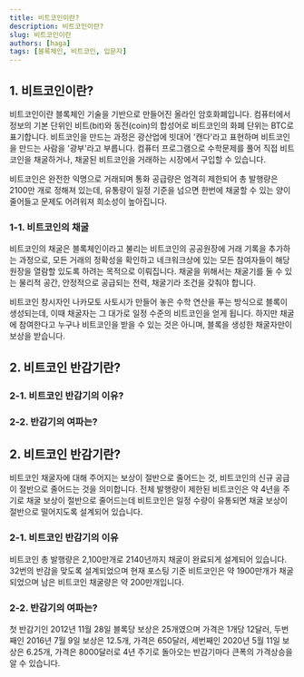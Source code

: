 ```yaml
---
title: 비트코인이란?
description: 비트코인이란?
slug: 비트코인이란
authors: [haga]
tags: [블록체인, 비트코인, 입문자]
---
```


## 1. 비트코인이란?

비트코인이란 블록체인 기술을 기반으로 만들어진 올라인 암호화폐입니다.
컴퓨터에서 정보의 기본 단위인 비트(bit)와 동전(coin)의 합성어로 비트코인의 화폐 단위는 BTC로 표기합니다.
비트코인을 만드는 과정은 광산업에 빗대어 '캔다'라고 표현하며 비트코인을 만드는 사람을 '광부'라고 부릅니다.
컴퓨터 프로그램으로 수학문제를 풀어 직접 비트코인을 채굴하거나, 채굴된 비트코인을 거래하는 시장에서 구입할 수 있습니다.

비트코인은 완전한 익명으로 거래되며 통화 공급량은 엄격히 제한되어 총 발행량은 2100만 개로 정해져 있는데, 유통량이 일정 기준을 넘으면 한번에 채굴할 수 있는 양이 줄어들고 문제도 어려워져 희소성이 높아집니다.

### 1-1. 비트코인의 채굴

비트코인의 채굴은 블록체인이라고 불리는 비트코인의 공공원장에 거래 기록을 추가하는 과정으로, 모든 거래의 정확성을 확인하고 네크워크상에 있는 모든 참여자들이 해당 원장을 열람할 있도록 하려는 목적으로 이뤄집니다.
채굴을 위해서는 채굴기를 둘 수 있는 물리적 공간, 안정적으로 공급되는 전력, 채굴기라 조건을 갖춰야 합니다.

비트코인 창시자인 나카모토 사토시가 만들어 놓은 수학 연산을 푸는 방식으로 블록이 생성되는데, 이때 채굴자는 그 대가로 일정 수준의 비트코인을 얻게 됩니다.
하지만 채굴에 참여한다고 누구나 비트코인을 받을 수 있는 것은 아니며, 블록을 생성한 채굴자만이 보상을 받습니다.

## 2. 비트코인 반감기란?

### 2-1. 비트코인 반감기의 이유?

### 2-2. 반감기의 여파는?

## 2. 비트코인 반감기란?

비트코인 채굴자에 대해 주어지는 보상이 절반으로 줄어드는 것, 비트코인의 신규 공급이 절반으로 줄어드는 것을 의미합니다.
전체 발행량이 제한된 비트코인은 약 4년을 주기로 채굴 보상이 절반으로 줄어드는데 비트코인은 일정 수량이 유통되면 채굴 보상이 절반으로 떨어지도록 설계되어 있습니다.

### 2-1. 비트코인 반감기의 이유

비트코인 총 발행량은 2,100만개로 2140년까지 채굴이 완료되게 설계되어 있습니다.
32번의 반감을 맞도록 설계되었으며 현재 포스팅 기준 비트코인은 약 1900만개가 채굴 되었으며 남은 비트코인 채굴량은 약 200만개입니다.

### 2-2. 반감기의 여파는?

첫 반감기인 2012년 11월 28일 블록당 보상은 25개였으며 가격은 1개당 12달러,
두번째인 2016년 7월 9일 보상은 12.5개, 가격은 650달러,
세번째인 2020년 5월 11일 보상은 6.25개, 가격은 8000달러로
4년 주기로 돌아오는 반감기마다 큰폭의 가격상승을 알 수 있습니다.

